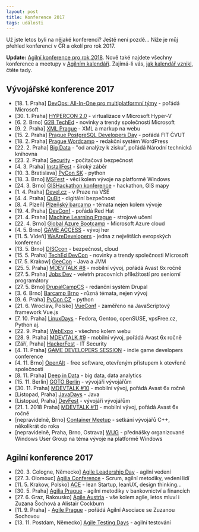 ```yaml
---
layout: post
title: Konference 2017
tags: události
---
```


Už jste letos byli na nějaké konferenci? Ještě není pozdě...
Níže je můj přehled konferencí v ČR a okolí pro rok 2017.

<!--more-->

**Update:** [Agilní konference pro rok 2018](/agilni-konference-2018/).
Nově také najdete všechny konference a meetupy v [Agilním kalendáři](https://agilnikalendar.cz/).
Zajímá-li vás, [jak kalendář vznikl](/agilni-kalendar/), čtěte tady.

## Vývojářské konference 2017

- [18. 1. Praha] [DevOps: All-In-One pro multiplatformní týmy](https://www.microsoftevents.com/profile/form/index.cfm?PKformID=0x12453757e42) - pořádá Microsoft
- [30. 1. Praha] [HYPERCON 2.0](http://hypercon.cz/) - virtualizace v Microsoft Hyper-V
- [6. 2. Brno] [G2B TechEd](https://www.g2bteched.cz/cs/) - novinky a trendy společnosti Microsoft
- [9. 2. Praha] [XML Prague](http://www.xmlprague.cz/) - XML a markup na webu
- [15. 2. Praha] [Prague PostgreSQL Developers Day](https://p2d2.cz/) - pořádá FIT ČVUT
- [18. 2. Praha] [Prague Wordcamp](https://2017.prague.wordcamp.org/) - redakční systém WordPress
- [22. 2. Praha] [Big Data](http://www.primetimefor.cz/bigdata/) - "od analýzy k zisku", pořádá Národní technická knihovna
- [23. 2. Praha] [Security](https://konferencesecurity.cz/) - počítačová bezpečnost
- [4. 3. Praha] [InstallFest](https://installfest.cz) - široký záběr
- [10. 3. Bratislava] [PyCon SK](https://pycon.sk/) - python
- [18. 3. Brno] [MSFest](https://www.ms-fest.cz/brno) - věci kolem vývoje na platformě Windows
- [24. 3. Brno] [GISHackathon konference](https://github.com/GISHackathon/gishackathon_2017_03) - hackathon, GIS mapy
- [1. 4. Praha] [Devel.cz](https://devel.cz/konference) - v Praze na VŠE
- [4. 4. Praha] [QuBit](https://qubitconference.com/) - digitální bezpečnost
- [8. 4. Plzeň] [Plzeňský barcamp](https://plzenskybarcamp.cz/) - témata nejen kolem vývoje
- [19. 4. Praha] [DevConf](https://devconf.cz/) - pořádá Red Hat
- [21. 4. Praha] [Machine Learning Prague](https://www.mlprague.com/) - strojové učení
- [22. 4. Brno] [Global Azure Bootcamp](https://global.azurebootcamp.net/) - Microsoft Azure cloud
- [4. 5. Brno] [GAME ACCESS](http://www.game-access.com/) - vývoj her
- [11. 5. Vídeň] [WeAreDevelopers](https://www.wearedevelopers.com/world-congress/) - jedna z největších evropských konferencí
- [13. 5. Brno] [DISCcon](https://www.disccon.com/) - bezpečnost, cloud
- [15. 5. Praha] [TechEd DevCon](https://www.teched.cz/cs/) - novinky a trendy společnosti Microsoft
- [17. 5. Krakow] [GeeCon](https://2017.geecon.org/) - Java a JVM
- [25. 5. Praha] [MDEVTALK #8](https://www.mdevtalk.cz/) - mobilní vývoj, pořádá Avast 6x ročně
- [27. 5. Praha] [Jobs Dev](https://www.jobsdev.cz/) - veletrh pracovních příležitostí pro seniorní programátory
- [27. 5. Brno] [DrupalCampCS](http://drupalcs.camp/) - redanční systém Drupal
- [3. 6. Brno] [Barcamp Brno](http://www.barcampbrno.cz/2017/index.html) - různá témata, nejen vývoj
- [9. 6. Praha] [PyCon CZ](https://cz.pycon.org/2017/) - python
- [21. 6. Wroclaw, Polsko] [VueConf](https://conf.vuejs.org/) - zaměřeno na JavaScriptový framework Vue.js
- [7. 10. Praha] [LinuxDays](https://www.linuxdays.cz/2017/) - Fedora, Gentoo, openSUSE, vpsFree.cz, Python aj.
- [22. 9. Praha] [WebExpo](https://www.webexpo.cz/praha2017/) - všechno kolem webu
- [28. 9. Praha] [MDEVTALK #9](https://www.mdevtalk.cz/) - mobilní vývoj, pořádá Avast 6x ročně
- [Září, Praha] [HackerFest](https://www.hackerfest.cz/cs/) - IT Security
- [4. 11. Praha] [GAME DEVELOPERS SESSION](http://www.gdsession.com/) - indie game developers conference
- [4. 11. Brno] [OpenAlt](https://openalt.cz/2017/) - free software, otevřeným přístupem k otevřené společnosti
- [8. 11. Praha] [Deep in Data](http://did.konference.cz/) - big data, data analytics
- [15. 11. Berlin] [GOTO Berlin](https://gotober.com/) - vývojáři vývojářům
- [30. 11. Praha] [MDEVTALK #10](https://www.mdevtalk.cz/) - mobilní vývoj, pořádá Avast 6x ročně
- [Listopad, Praha] [JavaDays](https://www.javadays.cz/cs/) - Java
- [Listopad, Praha] [DevFest](https://2017.devfest.cz/) - vývojáři vývojářům
- [21. 1. 2018 Praha] [MDEVTALK #11](https://www.mdevtalk.cz/) - mobilní vývoj, pořádá Avast 6x ročně
- [nepravidelně, Brno] [Container Meetup](https://www.facebook.com/groups/223056018170639/?fref=ts) - setkání vývojářů C++, několikrát do roka
- [nepravidelně, Praha, Brno, Ostrava] [WUG](https://www.wug.cz/) - přednášky organizované Windows User Group na téma vývoje na platformě Windows

## Agilní konference 2017

- [20. 3. Cologne, Německo] [Agile Leadership Day](http://agile-leadership-day.com/) - agilní vedení
- [27. 3. Olomouc] [Agilia Conference](http://agiliaconference.com/) - Scrum, agilní metodiky, vedení lidí
- [11. 5. Krakow, Polsko] [ACE](https://aceconf.com/) - lean Startup, leanUX, design thinking...
- [30. 5. Praha] [Agilia Prague](http://agiliaprague.com/) - agilní metodiky v bankovnictví a financích
- [27. 6. Graz, Rakousko] [Agile Austria](https://www.agile-austria.org/en/) - vše kolem agile, letos mluví i Zuzana Šochová a Alistair Cockburn
- [11. 9. Praha] - [Agile Prague](https://agileprague.com/) - pořádá Agilní Asociace se Zuzanou Sochovou
- [13. 11. Postdam, Německo] [Agile Testing Days](https://agiletestingdays.com/) - agilní testování


